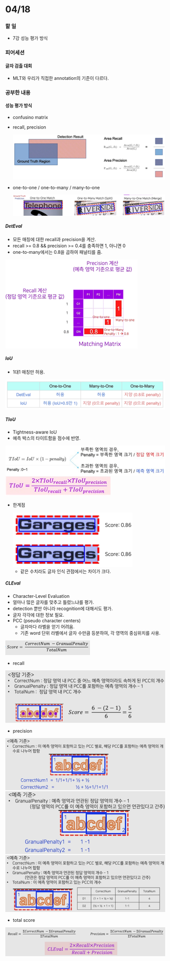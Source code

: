 # 04/18

### 할 일

* 7강 성능 평가 방식



### 피어세션

#### 글자 검출 대회

* MLT와 우리가 직접한 annotation의 기준이 다르다.




### 공부한 내용

#### 성능 평가 방식

* confusino matrix

* recall, precision

  <img src="0418.assets/image-20220419133208936.png" alt="image-20220419133208936" style="zoom:50%;" />

* one-to-one / one-to-many / many-to-one

  <img src="0418.assets/image-20220419133258412.png" alt="image-20220419133258412" style="zoom:50%;" />



##### DetEval

* 모든 매칭에 대한 recall과 precision을 계산.
* recall >= 0.8 && precision >= 0.4를 충족하면 1, 아니면 0
* one-to-many에서는 0.8을 곱하여 패널티를 줌.

<img src="0418.assets/image-20220419134206238.png" alt="image-20220419134206238" style="zoom:50%;" />



##### IoU

* 1대1 매칭만 허용.

<img src="0418.assets/image-20220419134316624.png" alt="image-20220419134316624" style="zoom:50%;" />



##### TIoU

* Tightness-aware IoU
* 예측 박스의 타이트함을 점수에 반영.

<img src="0418.assets/image-20220419134743643.png" alt="image-20220419134743643" style="zoom:50%;" />

<img src="0418.assets/image-20220419134759934.png" alt="image-20220419134759934" style="zoom:50%;" />

* 한계점

  <img src="0418.assets/image-20220419134821712.png" alt="image-20220419134821712" style="zoom:50%;" />

  * 같은 수치라도 글자 인식 관점에서는 차이가 크다.



##### CLEval

* Character-Level Evaluation
* 얼마나 많은 글자를 맞추고 틀렸느냐를 평가.
* detection 뿐만 아니라 recognition에 대해서도 평가.
* 글자 각각에 대한 정보 필요.
* PCC (pseudo character centers)
  * 글자마다 라벨을 얻기 어려움.
  * 기존 word 단위 라벨에서 글자 수만큼 등분하여, 각 영역의 중심위치를 사용.

<img src="0418.assets/image-20220421142940023.png" alt="image-20220421142940023" style="zoom:50%;" />

* recall

<img src="0418.assets/image-20220421142918588.png" alt="image-20220421142918588" style="zoom:50%;" />

* precision

<img src="0418.assets/image-20220421143103734.png" alt="image-20220421143103734" style="zoom:50%;" />

<img src="0418.assets/image-20220421143134727.png" alt="image-20220421143134727" style="zoom:50%;" />

<img src="0418.assets/image-20220421143149164.png" alt="image-20220421143149164" style="zoom:50%;" />

* total score

<img src="0418.assets/image-20220421143326701.png" alt="image-20220421143326701" style="zoom:50%;" />
